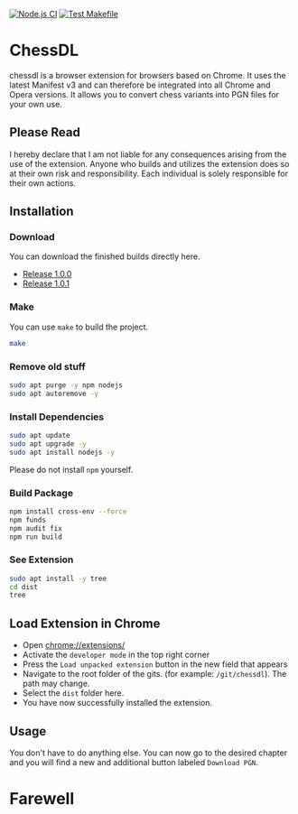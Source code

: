 [![Node.js CI](https://github.com/eskopp/chessdl/actions/workflows/NodeJS.yml/badge.svg)](https://github.com/eskopp/chessdl/actions/workflows/NodeJS.yml) [![Test Makefile](https://github.com/eskopp/chessdl/actions/workflows/make_test.yml/badge.svg)](https://github.com/eskopp/chessdl/actions/workflows/make_test.yml)

# ChessDL
chessdl is a browser extension for browsers based on Chrome. It uses the latest Manifest v3 and can therefore be integrated into all Chrome and Opera versions. It allows you to convert chess variants into PGN files for your own use.

## Please Read
I hereby declare that I am not liable for any consequences arising from the use of the extension. Anyone who builds and utilizes the extension does so at their own risk and responsibility. Each individual is solely responsible for their own actions.

## Installation

### Download
You can download the finished builds directly here. 
- [Release 1.0.0](https://github.com/eskopp/chessdl/releases/download/v1.0.0)
- [Release 1.0.1](https://github.com/eskopp/chessdl/releases/download/v1.0.1)

### Make
You can use ``make`` to build the project.
```bash
make
```

### Remove old stuff
```bash
sudo apt purge -y npm nodejs
sudo apt autoremove -y
```
### Install Dependencies
```bash
sudo apt update
sudo apt upgrade -y
sudo apt install nodejs -y
```
Please do not install ``npm`` yourself. 


### Build Package 
```bash
npm install cross-env --force
npm funds
npm audit fix
npm run build
```

### See Extension

```bash
sudo apt install -y tree
cd dist 
tree
```

## Load Extension in Chrome

- Open [chrome://extensions/](chrome://extensions/)
- Activate the ``developer mode`` in the top right corner
- Press the ``Load unpacked extension``  button in the new field that appears
- Navigate to the root folder of the gits. (for example: ``/git/chessdl``). The path may change.
- Select the ``dist`` folder here.
- You have now successfully installed the extension.


## Usage
You don't have to do anything else. You can now go to the desired chapter and you will find a new and additional button labeled ``Download PGN``.

# Farewell
